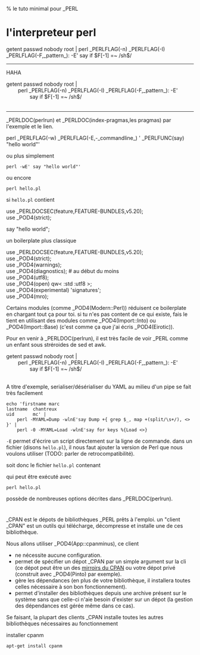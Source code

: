 % le tuto minimal pour _PERL

# l'interpreteur perl 

<div class="snippet">
getent passwd nobody root |
    perl _PERLFLAG(-n) _PERLFLAG(-l) _PERLFLAG(-F,_pattern_): -E'
        say if $F[-1] =~ /sh$/
</div> 
<hr/> 

HAHA

<div class="snippet">
getent passwd nobody root |<br>
&nbsp; &nbsp; &nbsp; &nbsp;
    perl _PERLFLAG(-n) _PERLFLAG(-l) _PERLFLAG(-F,_pattern_): -E'
<br/>
&nbsp; &nbsp; &nbsp; &nbsp;
&nbsp; &nbsp; &nbsp; &nbsp;
        say if $F[-1] =~ /sh$/
<br/>
&nbsp; &nbsp; &nbsp; &nbsp;
</div> 
<hr/>


_PERLDOC(perlrun) et _PERLDOC(index-pragmas,les pragmas)
par l'exemple et le lien.

<div class="snippet">
perl _PERLFLAG(-w) _PERLFLAG(-E,-_commandline_) ' _PERLFUNC(say) "hello world"'
</div> 

ou plus simplement 

    perl -wE' say "hello world"'

ou encore

    perl hello.pl

si `hello.pl` contient

<div class="snippet">
use _PERLDOCSEC(feature,FEATURE-BUNDLES,v5.20);<br/>
use _POD4(strict);</br>

say "hello world";
</div>

un boilerplate plus classique

<div class="snippet">
use _PERLDOCSEC(feature,FEATURE-BUNDLES,v5.20);<br/>
use _POD4(strict);</br>
use _POD4(warnings);</br>
use _POD4(diagnostics); # au début du moins</br>
use _POD4(utf8);</br>
use _POD4(open) qw< :std :utf8 >;</br>
use _POD4(experimental) 'signatures';</br>
use _POD4(mro);
</div>

Certains modules (comme _POD4(Modern::Perl)) réduisent ce boilerplate
en chargant tout ça pour toi. si tu n'es pas content de ce qui existe, fais 
le tient en utilisant des modules comme _POD4(Import::Into)
ou _POD4(Import::Base) (c'est comme ça que j'ai écris _POD4(Eirotic)).

Pour en venir à _PERLDOC(perlrun), il est très facile de voir _PERL comme un
enfant sous stréroides de sed et awk.

<div class="snippet">
getent passwd nobody root |<br>
&nbsp; &nbsp; &nbsp; &nbsp;
    perl _PERLFLAG(-n) _PERLFLAG(-l) _PERLFLAG(-F,_pattern_): -E'
<br/>
&nbsp; &nbsp; &nbsp; &nbsp;
&nbsp; &nbsp; &nbsp; &nbsp;
        say if $F[-1] =~ /sh$/
<br/>
&nbsp; &nbsp; &nbsp; &nbsp;
</div>

A titre d'exemple, serialiser/désérialiser du YAML au milieu d'un pipe
se fait très facilement

    echo 'firstname marc
    lastname  chantreux
    uid       mc' |
        perl -MYAML=Dump -wlnE'say Dump +{ grep $_, map +(split/\s+/), <> }' |
        perl -0 -MYAML=Load -wlnE'say for keys %{Load <>}

</div>

`-E` permet d'écrire un script directement sur la ligne de commande. dans un fichier (disons `hello.pl`), il nous faut ajouter la version de Perl que nous voulons utiliser (TODO: parler de retrocompatibilité).

soit donc le fichier `hello.pl` contenant

qui peut être exécuté avec

    perl hello.pl



possède de nombreuses options décrites dans _PERLDOC(perlrun).



# 

_CPAN est le dépots de bibliothèques _PERL prêts à l'emploi. un "client _CPAN" est un outils qui télécharge, décompresse et installe une de ces bibliothèque.

Nous allons utiliser _POD4(App::cpanminus), ce client

* ne nécessite aucune configuration. 
* permet de spécifier un dépot _CPAN par un simple argument sur la cli
  (ce dépot peut être un des [mirroirs du CPAN](http://www.cpan.org/SITES.html)
  ou votre dépot privé (construit avec _POD4(Pinto) par exemple).
* gère les dépendances (en plus de votre bibliothèque, il installera toutes celles nécessaire à son bon fonctionnement).
* permet d'installer des bibliothèques depuis une archive présent sur le système sans que celle-ci n'aie besoin d'exister sur un dépot (la gestion des dépendances est gérée même dans ce cas).



Se faisant, la plupart des clients _CPAN installe toutes les autres bibliothèques nécessaires au fonctionnement 


installer cpanm

    apt-get install cpanm





